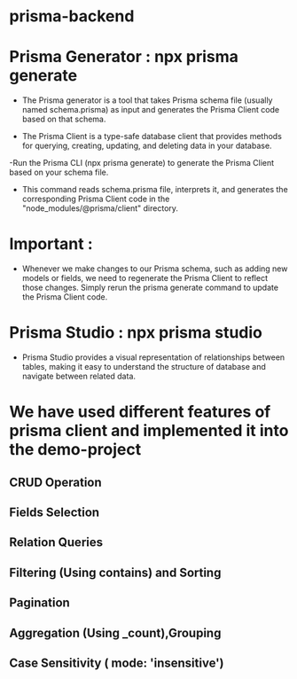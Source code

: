 # prisma-backend

# Prisma Generator : npx prisma generate

- The Prisma generator is a tool that takes Prisma schema file (usually named schema.prisma) as input and 
  generates the Prisma Client code based on   that schema. 

- The Prisma Client is a type-safe database client that provides methods for querying, creating, updating, and deleting data in your database.

-Run the Prisma CLI (npx prisma generate) to generate the Prisma Client based on your schema file. 

- This command reads schema.prisma file, interprets it, and generates the corresponding Prisma Client code in the 
  "node_modules/@prisma/client"  directory.

# Important : 
- Whenever we make changes to our Prisma schema, such as adding new models or fields, we need to regenerate the Prisma Client to reflect those changes. Simply rerun the prisma generate command to update the Prisma Client code.

# Prisma Studio : npx prisma studio

- Prisma Studio provides a visual representation of relationships between tables, making it easy to understand the structure of database and navigate between related data.

# We have used different features of prisma client and implemented it into the demo-project

## CRUD Operation
## Fields Selection
## Relation Queries
## Filtering (Using contains) and Sorting 
## Pagination
## Aggregation (Using _count),Grouping
## Case Sensitivity ( mode: 'insensitive')